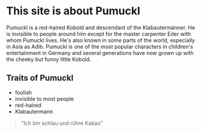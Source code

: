 # This site is about Pumuckl

Pumuckl is a red-haired Kobold and descendant of the Klabautermänner. He is invisible to people around him except for the master carpenter Eder with whom Pumuckl lives. He's also known in some parts of the world, especially in Asia as Adib. Pumuckl is one of the most popular characters in children's entertainment in Germany and several generations have now grown up with the cheeky but funny little Kobold.

## Traits of Pumuckl
* foolish
* invisible to most people
* red-haired
* Klabautermann

> "Ich bin schlau und rühre Kakao"
